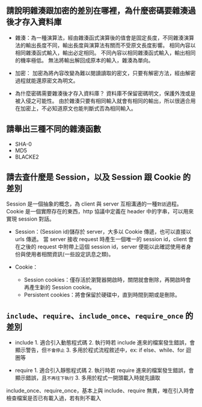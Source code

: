 ## 請說明雜湊跟加密的差別在哪裡，為什麼密碼要雜湊過後才存入資料庫
* 雜湊：為一種演算法，經由雜湊函式演算後的值會是固定長度，不同雜湊演算法的輸出長度不同，輸出長度與演算法有關而不受原文長度影響。
       相同內容以相同雜湊函式輸入，輸出必定相同。
       不同內容以相同雜湊函式輸入，輸出相同的機率極低。
       無法將輸出解回成原本的輸入，雜湊為單向。
* 加密：
       加密為將內容改變為難以閱讀讀取的密文，只要有解密方法，經由解密過程就能還原密文為明文。

* 為什麼密碼需要雜湊後才存入資料庫？
  資料庫不保留密碼明文，保護外洩或是被入侵之可能性。
  由於雜湊只要有相同輸入就會有相同的輸出，所以很適合用在加密上，不必知道原文也能判斷式否為相同輸入。
  

## 請舉出三種不同的雜湊函數
   * SHA-0
   * MD5
   * BLACKE2

## 請去查什麼是 Session，以及 Session 跟 Cookie 的差別
Session 是一個抽象的概念，為 client 與 server 互相溝通的一種`對話`過程。
Cookie 是一個實際存在的東西，http 協議中定義在 header 中的字串，可以用來實現 session 對話。

* Session：(Session id)儲存於 server，大多以 Cookie 傳遞，也可以直接以 urls 傳遞。
         當 server 接收 request 時產生一個唯一的 session id，client 會在之後的 request 中附帶上這個 session id，server 便能以此確認使用者身份與使用者相關資訊(一些設定訊息之類)。
          
* Cookie：
  * Session cookies：僅存活於瀏覽器開啟時，關閉就會刪除，再開啟時會再產生新的 Session cookie。
  * Persistent cookies：將會保留於硬碟中，直到時間到期或是刪除。

##  `include`、`require`、`include_once`、`require_once` 的差別

* include
       1. 適合引入動態程式碼
       2. 執行時若 include 進來的檔案發生錯誤，會顯示警告，但`不會停止`
       3. 多用於程式流程敘述中，ex: if else、while、for 迴圈等

* require
       1. 適合引入靜態程式碼
       2. 執行時若 require 進來的檔案發生錯誤，會顯示錯誤，且`不再往下執行`
       3. 多用於程式一開頭載入時就先讀取

include_once、require_once，基本上與 include、require 無異，唯在引入時會檢查檔案是否已有載入過，若有則不載入